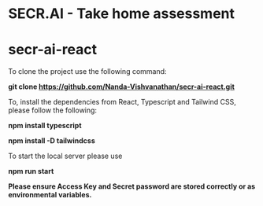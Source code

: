 # SECR.AI - Take home assessment
# secr-ai-react
 To clone the project use the following command:
 
 **git clone https://github.com/Nanda-Vishvanathan/secr-ai-react.git**

To, install the dependencies from React, Typescript and Tailwind CSS, please follow the following:

**npm install typescript**

**npm install -D tailwindcss**

To start the local server please use 

**npm run start**

**Please ensure Access Key and Secret password are stored correctly or as environmental variables.**
